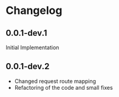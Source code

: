 # Changelog

## 0.0.1-dev.1

Initial Implementation

## 0.0.1-dev.2

- Changed request route mapping
- Refactoring of the code and small fixes
